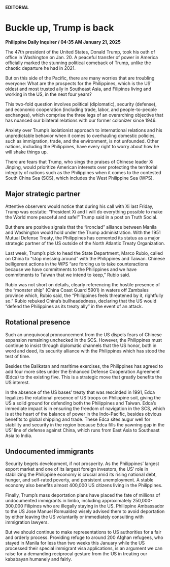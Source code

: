 **EDITORIAL**

# Buckle up, Trump is back

****Philippine Daily Inquirer / 04:35 AM January 21, 2025****

The 47th president of the United States, Donald Trump, took his oath of office in Washington on Jan. 20. A peaceful transfer of power in America officially marked the stunning political comeback of Trump, unlike the chaotic departure he had in 2021.

But on this side of the Pacific, there are many worries that are troubling everyone: What are the prospects for the Philippines, which is the US’ oldest and most trusted ally in Southeast Asia, and Filipinos living and working in the US, in the next four years?

This two-fold question involves political (diplomatic), security (defense), and economic cooperation (including trade, labor, and people-to-people exchanges), which comprise the three legs of an overarching objective that has nuanced our bilateral relations with our former colonizer since 1946.

Anxiety over Trump’s isolationist approach to international relations and his unpredictable behavior when it comes to overhauling domestic policies, such as immigration, trade, and the environment, is not unfounded. Other nations, including the Philippines, have every right to worry about how he will shake things up.

There are fears that Trump, who sings the praises of Chinese leader Xi Jinping, would prioritize American interests over protecting the territorial integrity of nations such as the Philippines when it comes to the contested South China Sea (SCS), which includes the West Philippine Sea (WPS).

## Major strategic partner

Attentive observers would notice that during his call with Xi last Friday, Trump was ecstatic: “President Xi and I will do everything possible to make the World more peaceful and safe!” Trump said in a post on Truth Social.

But there are positive signals that the “ironclad” alliance between Manila and Washington would hold under the Trump administration. With the 1951 Mutual Defense Treaty, the Philippines has cemented its status as a major strategic partner of the US outside of the North Atlantic Treaty Organization.

Last week, Trump’s pick to head the State Department, Marco Rubio, called on China to “stop messing around” with the Philippines and Taiwan. Chinese belligerent actions in the WPS “are forcing us to take counteractions because we have commitments to the Philippines and we have commitments to Taiwan that we intend to keep,” Rubio said.

Rubio was not short on details, clearly referencing the hostile presence of the “monster ship” (China Coast Guard 5901) in waters off Zambales province which, Rubio said, the “Philippines feels threatened by it, rightfully so.” Rubio rebuked China’s bullheadedness, declaring that the US would “defend the Philippines as its treaty ally” in the event of an attack.

## Rotational presence

Such an unequivocal pronouncement from the US dispels fears of Chinese expansion remaining unchecked in the SCS. However, the Philippines must continue to insist through diplomatic channels that the US honor, both in word and deed, its security alliance with the Philippines which has stood the test of time.

Besides the Balikatan and maritime exercises, the Philippines has agreed to add four more sites under the Enhanced Defense Cooperation Agreement (Edca) to the existing five. This is a strategic move that greatly benefits the US interest.

In the absence of the US bases’ treaty that was rescinded in 1991, Edca legalizes the rotational presence of US troops on Philippine soil, giving the US a solid ground for defending both the Philippines and Taiwan. Edca’s immediate impact is in ensuring the freedom of navigation in the SCS, which is at the heart of the balance of power in the Indo-Pacific, besides obvious benefits to global shipping and trade. These Edca sites augur well for stability and security in the region because Edca fills the yawning gap in the US’ line of defense against China, which runs from East Asia to Southeast Asia to India.

## Undocumented immigrants

Security begets development, if not prosperity. As the Philippines’ largest export market and one of its largest foreign investors, the US’ role in stabilizing the Philippine economy is crucial amid its rising national debt, hunger, and self-rated poverty, and persistent unemployment. A stable economy also benefits almost 400,000 US citizens living in the Philippines.

Finally, Trump’s mass deportation plans have placed the fate of millions of undocumented immigrants in limbo, including approximately 250,000-300,000 Filipinos who are illegally staying in the US. Philippine Ambassador to the US Jose Manuel Romualdez wisely advised them to avoid deportation by either leaving the US voluntarily or immediately consulting with immigration lawyers.

But we should continue to make representations to US authorities for a fair and orderly process. Providing refuge to around 200 Afghan refugees, who stayed in Manila for less than two weeks this January while the US processed their special immigrant visa applications, is an argument we can raise for a demanding reciprocal gesture from the US in treating our kababayan humanely and fairly.